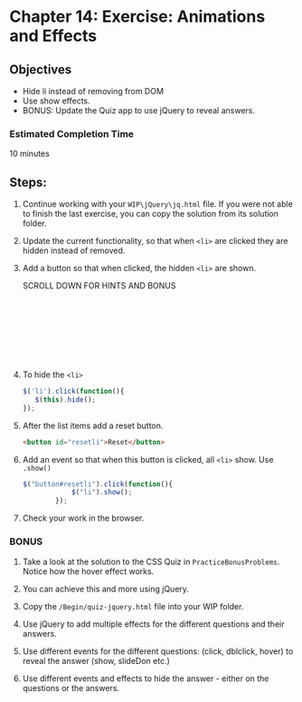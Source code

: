# Chapter 14: Exercise: Animations and Effects

## Objectives
* Hide li instead of removing from DOM
* Use show effects. 
* BONUS: Update the Quiz app to use jQuery to reveal answers.

### Estimated Completion Time 
10 minutes

## Steps:

1. Continue working with your `WIP\jQuery\jq.html` file. If you were not able to finish the last exercise, you can copy the solution from its solution folder. 

1. Update the current functionality, so that when `<li>` are clicked they are hidden instead of removed.

1. Add a button so that when clicked, the hidden `<li>` are shown.

    SCROLL DOWN FOR HINTS AND BONUS

    ```javascript










    ```


1. To hide the `<li>`
    ```javascript
    $('li').click(function(){
       $(this).hide();
    });
    ```	
	
1. After the list items add a reset button.            
    ```html
    <button id="resetli">Reset</button>
    ```

1. Add an event so that when this button is clicked, all `<li>` show. Use `.show()`
    ```javascript
    $("button#resetli").click(function(){
                $("li").show();
            });
    ```

1. Check your work in the browser.

### BONUS

1. Take a look at the solution to the CSS Quiz in `PracticeBonusProblems`.  Notice how the hover effect works.

1. You can achieve this and more using jQuery. 

1. Copy the `/Begin/quiz-jquery.html` file into your WIP folder.

1. Use jQuery to add multiple effects for the different questions and their answers.

1. Use different events for the different questions: (click, dblclick, hover) to reveal the answer (show, slideDon etc.) 

1. Use different events and effects to hide the answer - either on the questions or the answers.
